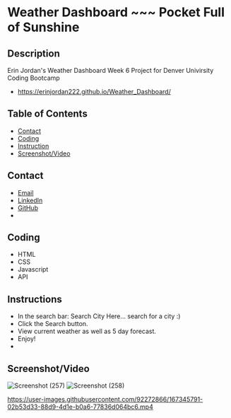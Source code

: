 # Weather Dashboard ~~~ Pocket Full of Sunshine 

## Description
Erin Jordan's Weather Dashboard Week 6 Project for Denver Univirsity Coding Bootcamp

* https://erinjordan222.github.io/Weather_Dashboard/

## Table of Contents
* [Contact](#Contact)
* [Coding](#Coding)
* [Instruction](#Instruction)
* [Screenshot/Video](#Screenshot/Video)

## Contact
* <a href="https://erinjordan2790@gmail.com">Email</a> <br>
* <a href=https://www.linkedin.com/in/erin-jordan-6b58a51a0/>LinkedIn</a> <br>
* <a href="https://github.com/ErinJordan222">GitHub</a> <br>
* 
## Coding
* HTML
* CSS
* Javascript
* API

## Instructions
* In the search bar: Search City Here... search for a city :)
* Click the Search button.
* View current weather as well as 5 day forecast.
* Enjoy!
* 
## Screenshot/Video
![Screenshot (257)](https://user-images.githubusercontent.com/92272866/167345751-a0fcd867-08e8-4d0a-95a6-d244a021464a.png)
![Screenshot (258)](https://user-images.githubusercontent.com/92272866/167345756-6c06c153-25b1-4191-8539-c1d8fdf26158.png)


https://user-images.githubusercontent.com/92272866/167345791-02b53d33-88d9-4d1e-b0a6-77836d064bc6.mp4
